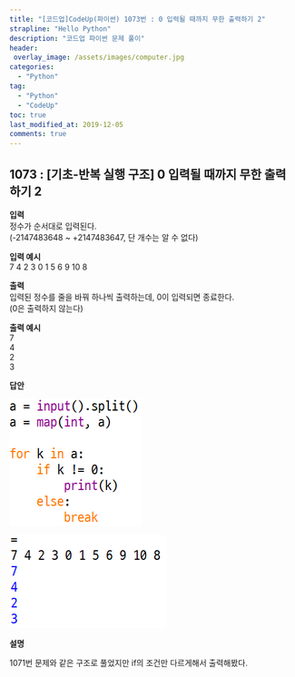 ```yaml
---
title: "[코드업]CodeUp(파이썬) 1073번 : 0 입력될 때까지 무한 출력하기 2"
strapline: "Hello Python"
description: "코드업 파이썬 문제 풀이"
header:
 overlay_image: /assets/images/computer.jpg
categories:
  - "Python"
tag:
  - "Python"
  - "CodeUp"
toc: true
last_modified_at: 2019-12-05
comments: true
---
```


## 1073 : [기초-반복 실행 구조] 0 입력될 때까지 무한 출력하기 2


**입력**<br>
정수가 순서대로 입력된다.<br>
(-2147483648 ~ +2147483647, 단 개수는 알 수 없다)

**입력 예시**<br>
7 4 2 3 0 1 5 6 9 10 8

**출력**<br>
입력된 정수를 줄을 바꿔 하나씩 출력하는데, 0이 입력되면 종료한다.<br>
(0은 출력하지 않는다)

**출력 예시**<br>
7<br>
4<br>
2<br>
3


**답안**<br>

![a1073](/assets/images/1073-1.jpg)<br>

![a1073](/assets/images/1071-2.jpg)


**설명**

1071번 문제와 같은 구조로 풀었지만 if의 조건만 다르게해서 출력해봤다.